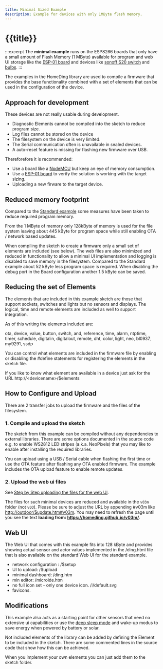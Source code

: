 ```yaml
---
title: Minimal Sized Example
description: Example for devices with only 1MByte flash memory.
---
```


# {{title}}

:::excerpt
The **minimal example** 
runs on the ESP8266 boards that only have a small amount of Flash Memory (1 MByte) available for program and web UI storage
like the [ESP-01 board](/boards/esp01.md) and devices like [sonoff S20 switch](/boards/sonoffbasic.md) and [bulbs](/boards/bulb.md).
:::

The examples in the HomeDing library are used to compile a firmware that provides the base functionality
combined with a set of elements that can be used in the configuration of the device.


## Approach for development 

These devices are not really usable during development.
* Diagnostic Elements cannot be compiled into the sketch to reduce program size.
* Log files cannot be stored on the device
* The filesystem on the device is very limited.
* The Serial communication often is unavailable in sealed devices.
* A auto-reset feature is missing for flashing new firmware over USB.

Thereforefore it is recommended:
* Use a board like a [NodeMCU](/boards/nodemcu.md) but keep an eye of memory consumption.
* Use a [ESP-01 board](/boards/esp01.md) to verify the solution is working with the target sizing.
* Uploading a new firware to the target device.


## Reduced memory footprint 

Compared to the [Standard example](/examples/standard.md) some measures have been taken to reduce required program memory. 

From the 1 MByte of memory only 128kByte of memory is used for the file system
leaving about 445 kByte for program space while still enabling OTA / network based updates.

When compiling the sketch to create a firmware only a small set of elements are included (see below). The web files are also minimized and reduced in functionality to allow a minimal UI implementation and logging is disabled to save memory in the filesystem.
Compared to the Standard example about 52 kByte less program space is required.
When disabling the debug port in the Board configuration another 1.5 kByte can be saved. 


## Reducing the set of Elements 

The elements that are included in this example sketch are those that support sockets, switches and lights but no sensors and displays. The logical, time and remote elements are included as well to support integration.

As of this writing the elements included are:

ota, device, value, button, switch, and, reference, time, alarm, ntptime, timer, schedule, digitalin, digitalout, remote, dht, color, light, neo, bl0937, my9291, ssdp

You can control what elements are included in the firmware file by enabling or disabling the #define statements for registering the elements in the sketch file.

If you like to know what element are available in a device just ask for the URL http://\<devicename\>/$elements


## How to Configure and Upload

There are 2 transfer jobs to upload the firmware and the files of the filesystem.


### 1. Compile and upload the sketch

The sketch from this example can be compiled without any dependencies to external libraries.
There are some options documented in the source code e.g. to enable WS2812 LED stripes (a.k.a. NeoPixels) that you may like to enable after installing the required libraries.

You can upload using a USB / Serial cable when flashing the first time or use the OTA feature after flashing any OTA enabled firmware.
The example includes the OTA upload feature to enable remote updates.


### 2. Upload the web ui files

See [Step by Step uploading the files for the web UI](/steps/stepsupdateweb.md).

The files for such minimal devices are reduced and available in the `v03m` folder (not `v03`).
Please be sure to adjust the URL by appending #v03m like <http://outdoor/$update.htm#v03m>.
You may need to refresh the page until you see the text
**loading from: https://homeding.github.io/v03m/**.


## Web UI

The Web UI that comes with this example fits into 128 kByte and provides showing actual sensor and actor values implemented in the /ding.html file that is also available on the standard Web UI for the standard example.

* network configuration : /$setup
* UI to upload: /$upload
* minimal dashboard: /ding.htm
* min editor: /microide.htm
* no full icon set - only one device icon. /i/default.svg
* favicons.


## Modifications

This example also acts as a starting point for other sensors that need no extensive ui capabilities or use the [deep sleep mode](/boards/deepsleep.md) and wake-up modus to save energy when powered by battery or solar.

Not included elements of the library can be added by defining the Element to be included in the sketch. There are some commented lines in the source code that show how this can be achieved.

When you implement your own elements you can just add them to the sketch folder.




<!-- 
## OTA Update

* <https://github.com/arendst/Sonoff-Tasmota>
* <https://goblinsleg.wordpress.com/category/sonoff-tasmota/>
* <https://github.com/ct-Open-Source/tuya-convert/wiki/Compatible-devices>
* <https://www.heise.de/ct/artikel/Tuya-Convert-Escaping-the-IoT-Cloud-no-solder-need-4284830.html>
* <https://goblinsleg.wordpress.com/category/sonoff-tasmota/>
* <https://goblinsleg.wordpress.com/2017/12/28/diy-home-automation-with-openhab-2-part-3/>
 -->


